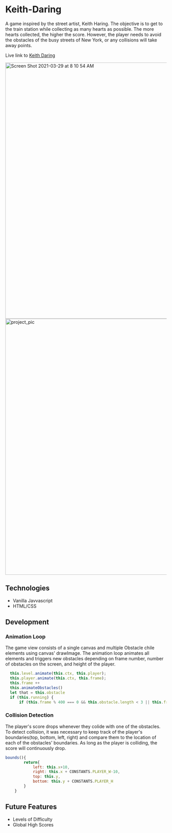 # Keith-Daring
A game inspired by the street artist, Keith Haring. The objective is to get to the train station while collecting as many hearts as possible. The more hearts collected, the higher the score. However, the player needs to avoid the obstacles of the busy streets of New York, or any collisions will take away points.

Live link to [Keith Daring](https://janettetinoco.github.io/Keith-Daring/)

<img width="800" alt="Screen Shot 2021-03-29 at 8 10 54 AM" src="https://user-images.githubusercontent.com/52670122/112858916-3202af00-9067-11eb-8c66-ac76a0bbb2d1.png">

<img width="800" alt="project_pic" src="https://user-images.githubusercontent.com/52670122/112862453-a0953c00-906a-11eb-82a6-5e8a8940f4d0.png">

## Technologies
* Vanilla Javvascript
* HTML/CSS

## Development
### Animation Loop
The game view consists of a single canvas and multiple Obstacle chile elements using canvas' drawImage. The animation loop animates all elements and triggers new obstacles depending on frame number, number of obstacles on the screen, and height of the player. 

```javascript
  this.level.animate(this.ctx, this.player);
  this.player.animate(this.ctx, this.frame);
  this.frame ++
  this.animateObstacles()
  let that = this.obstacle
  if (this.running) {
      if (this.frame % 400 === 0 && this.obstacle.length < 3 || this.frame === 4) that.push(new Dog(this.dimensions));
```

### Collision Detection
The player's score drops whenever they colide with one of the obstacles. To detect collision, it was necessary to keep track of the player's boundaries(top, bottom, left, right) and compare them to the location of each of the obstacles' boundaries. As long as the player is colliding, the score will continuously drop.

```javascript
bounds(){
        return{
            left: this.x+10,
            right: this.x + CONSTANTS.PLAYER_W-10,
            top: this.y,
            bottom: this.y + CONSTANTS.PLAYER_H
        }
    }
 ```
 
 ## Future Features
 * Levels of Difficulty
 * Global High Scores
